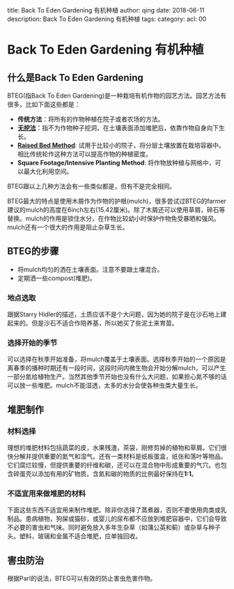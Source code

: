 title: Back To Eden Gardening 有机种植
author: qing
date: 2018-06-11
description: Back To Eden Gardening 有机种植
tags:
category:
acl: 00

# Back To Eden Gardening 有机种植

## 什么是Back To Eden Gardening

BTEG(指Back To Eden Gardening)是一种栽培有机作物的园艺方法。园艺方法有很多，比如下面这些都是：

* **传统方法**：将所有的作物种植在院子或者农场的方法。
* **[无挖法](https://en.wikipedia.org/wiki/No-dig_gardening)**：指不为作物种子挖洞，在土壤表面添加堆肥后，依靠作物自身向下生长。
* **[Raised Bed Method](https://en.wikipedia.org/wiki/Raised-bed_gardening)**: 试用于比较小的院子，将分层土壤放置在栽培容器中。相比传统轮作这种方法可以提高作物的种植密度。
* **Square Footage/Intensive Planting Method**: 将作物放种植与网格中，可以最大化利用空间。

BTEG跟以上几种方法会有一些类似都是，但有不是完全相同。

BTEG最大的特点是使用木屑作为作物的护根(mulch)，很多尝试过BTEG的farmer建议的mulch的高度在6inch左右(15.42厘米)。除了木屑还可以使用草屑，碎石等替换。mulch的作用是锁住水分，在作物比较幼小时保护作物免受暴晒和强风。mulch还有一个很大的作用是阻止杂草生长。

## BTEG的步骤

* 将mulch均匀的洒在土壤表面。注意不要跟土壤混合。
* 定期洒一些compost(堆肥)。

### 地点选取

跟据Starry Hidler的描述，土质应该不是个大问题，因为她的院子是在沙石地上建起来的。但是沙石不适合作陪养基，所以她买了些泥土来育苗。

### 选择开始的季节

可以选择在秋季开始准备，将mulch覆盖于土壤表面。选择秋季开始的一个原因是离春季的播种时期还有一段时间，这段时间内微生物会开始分解mulch，可以产生一部分氮给植物生产。当然其他季节开始也没有什么大问题，如果担心氮不够的话可以放一些堆肥。mulch不能湿透，太多的水分会使各种虫类大量生长。

## 堆肥制作

### 材料选择

理想的堆肥材料包括蔬菜的皮，水果残渣，茶袋，刚修剪掉的植物和草屑。它们很快分解并提供重要的氮气和湿气。还有一类材料是纸板蛋盒，纸张和落叶等物品。它们腐烂较慢，但提供重要的纤维和碳，还可以在混合物中形成重要的气穴。也包含碎蛋壳以添加有用的矿物质。含氮和碳的物质的比例最好保持在**1:1**。

### 不适宜用来做堆肥的材料

下面这些东西不适宜用来制作堆肥。除非你选择了蒸煮器，否则不要使用肉类或乳制品。患病植物，狗屎或猫砂，或婴儿的尿布都不应放到堆肥容器中，它们会导致不必要的害虫和气味。同时避免放入多年生杂草（如蒲公英和蓟）或杂草与种子头。塑料，玻璃和金属不适合堆肥，应单独回收。

## 害虫防治

根据Parl的说法，BTEG可以有效的防止害虫危害作物。
